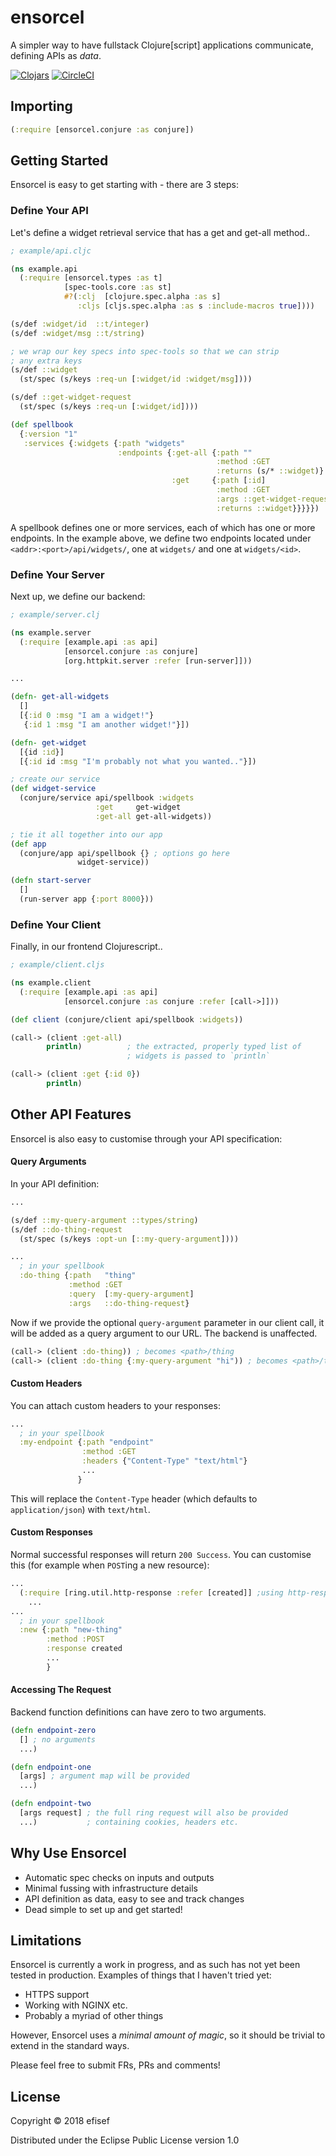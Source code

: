 # ensorcel

A simpler way to have fullstack Clojure[script] applications communicate, defining
APIs as _data_.

[![Clojars](https://img.shields.io/clojars/v/efisef/ensorcel.svg)](https://clojars.org/efisef/ensorcel)
[![CircleCI](https://circleci.com/gh/efisef/ensorcel.svg?style=svg)](https://circleci.com/gh/efisef/ensorcel)

## Importing

```clojure
(:require [ensorcel.conjure :as conjure])
```

## Getting Started

Ensorcel is easy to get starting with - there are 3 steps:

### Define Your API

Let's define a widget retrieval service that has a get and get-all method..

```clojure
; example/api.cljc

(ns example.api
  (:require [ensorcel.types :as t]
            [spec-tools.core :as st]
            #?(:clj  [clojure.spec.alpha :as s]
               :cljs [cljs.spec.alpha :as s :include-macros true])))

(s/def :widget/id  ::t/integer)
(s/def :widget/msg ::t/string)

; we wrap our key specs into spec-tools so that we can strip
; any extra keys
(s/def ::widget
  (st/spec (s/keys :req-un [:widget/id :widget/msg])))

(s/def ::get-widget-request
  (st/spec (s/keys :req-un [:widget/id])))

(def spellbook
  {:version "1"
   :services {:widgets {:path "widgets"
                        :endpoints {:get-all {:path ""
                                              :method :GET
                                              :returns (s/* ::widget)}
                                    :get     {:path [:id]
                                              :method :GET
                                              :args ::get-widget-request
                                              :returns ::widget}}}}})
```

A spellbook defines one or more services, each of which has one or more endpoints.
In the example above, we define two endpoints located under `<addr>:<port>/api/widgets/`,
one at `widgets/` and one at `widgets/<id>`.

### Define Your Server

Next up, we define our backend:

```clojure
; example/server.clj

(ns example.server
  (:require [example.api :as api]
            [ensorcel.conjure :as conjure]
            [org.httpkit.server :refer [run-server]]))

...

(defn- get-all-widgets
  []
  [{:id 0 :msg "I am a widget!"}
   {:id 1 :msg "I am another widget!"}])

(defn- get-widget
  [{id :id}]
  [{:id id :msg "I'm probably not what you wanted.."}])

; create our service
(def widget-service
  (conjure/service api/spellbook :widgets
                   :get     get-widget
                   :get-all get-all-widgets))

; tie it all together into our app
(def app
  (conjure/app api/spellbook {} ; options go here
               widget-service))

(defn start-server
  []
  (run-server app {:port 8000}))
```

### Define Your Client

Finally, in our frontend Clojurescript..

```clojure
; example/client.cljs

(ns example.client
  (:require [example.api :as api]
            [ensorcel.conjure :as conjure :refer [call->]]))

(def client (conjure/client api/spellbook :widgets))

(call-> (client :get-all)
        println)          ; the extracted, properly typed list of
                          ; widgets is passed to `println`

(call-> (client :get {:id 0})
        println)
```

## Other API Features

Ensorcel is also easy to customise through your API specification:

#### Query Arguments

In your API definition:

```clojure
...

(s/def ::my-query-argument ::types/string)
(s/def ::do-thing-request
  (st/spec (s/keys :opt-un [::my-query-argument])))

...
  ; in your spellbook
  :do-thing {:path   "thing"
             :method :GET
             :query  [:my-query-argument]
             :args   ::do-thing-request}
```

Now if we provide the optional `query-argument` parameter in our client call,
it will be added as a query argument to our URL. The backend is unaffected.

```clojure
(call-> (client :do-thing)) ; becomes <path>/thing
(call-> (client :do-thing {:my-query-argument "hi")) ; becomes <path>/thing?my-query-argument=hi
```

#### Custom Headers

You can attach custom headers to your responses:

```clojure
...
  ; in your spellbook
  :my-endpoint {:path "endpoint"
                :method :GET
                :headers {"Content-Type" "text/html"}
                ...
               }
```

This will replace the `Content-Type` header (which defaults to `application/json`)
with `text/html`.

#### Custom Responses

Normal successful responses will return `200 Success`. You can customise this
(for example when `POST`ing a new resource):

```clojure
...
  (:require [ring.util.http-response :refer [created]] ;using http-response for example
    ...
...
  ; in your spellbook
  :new {:path "new-thing"
        :method :POST
        :response created
        ...
        }
```

#### Accessing The Request

Backend function definitions can have zero to two arguments.

```clojure
(defn endpoint-zero
  [] ; no arguments
  ...)

(defn endpoint-one
  [args] ; argument map will be provided
  ...)

(defn endpoint-two
  [args request] ; the full ring request will also be provided
  ...)           ; containing cookies, headers etc.

```

## Why Use Ensorcel

- Automatic spec checks on inputs and outputs
- Minimal fussing with infrastructure details
- API definition as data, easy to see and track changes
- Dead simple to set up and get started!

## Limitations

Ensorcel is currently a work in progress, and as such has not yet been tested in production.
Examples of things that I haven't tried yet:

- HTTPS support
- Working with NGINX etc.
- Probably a myriad of other things

However, Ensorcel uses a _minimal amount of magic_, so it should be trivial to extend in
the standard ways.

Please feel free to submit FRs, PRs and comments!

## License

Copyright © 2018 efisef

Distributed under the Eclipse Public License version 1.0
